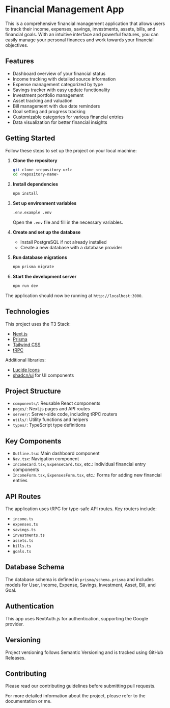 # Financial Management App

This is a comprehensive financial management application that allows users to track their income, expenses, savings, investments, assets, bills, and financial goals. With an intuitive interface and powerful features, you can easily manage your personal finances and work towards your financial objectives.

## Features

- Dashboard overview of your financial status
- Income tracking with detailed source information
- Expense management categorized by type
- Savings tracker with easy update functionality
- Investment portfolio management
- Asset tracking and valuation
- Bill management with due date reminders
- Goal setting and progress tracking
- Customizable categories for various financial entries
- Data visualization for better financial insights

## Getting Started

Follow these steps to set up the project on your local machine:

1. **Clone the repository**
   ```bash
   git clone <repository-url>
   cd <repository-name>
   ```

2. **Install dependencies**
   ```bash
   npm install
   ```

3. **Set up environment variables**
   ```bash
   .env.example .env
   ```
   Open the `.env` file and fill in the necessary variables.

4. **Create and set up the database**
   - Install PostgreSQL if not already installed
   - Create a new database with a database provider

5. **Run database migrations**
   ```bash
   npm prisma migrate
   ```

6. **Start the development server**
   ```bash
   npm run dev
   ```

The application should now be running at `http://localhost:3000`.

## Technologies

This project uses the T3 Stack:
- [Next.js](https://nextjs.org)
- [Prisma](https://prisma.io)
- [Tailwind CSS](https://tailwindcss.com)
- [tRPC](https://trpc.io)

Additional libraries:
- [Lucide Icons](https://lucide.dev/)
- [shadcn/ui](https://ui.shadcn.com/) for UI components

## Project Structure

- `components/`: Reusable React components
- `pages/`: Next.js pages and API routes
- `server/`: Server-side code, including tRPC routers
- `utils/`: Utility functions and helpers
- `types/`: TypeScript type definitions

## Key Components

- `Outline.tsx`: Main dashboard component
- `Nav.tsx`: Navigation component
- `IncomeCard.tsx`, `ExpenseCard.tsx`, etc.: Individual financial entry components
- `IncomeForm.tsx`, `ExpensesForm.tsx`, etc.: Forms for adding new financial entries

## API Routes

The application uses tRPC for type-safe API routes. Key routers include:
- `income.ts`
- `expenses.ts`
- `savings.ts`
- `investments.ts`
- `assets.ts`
- `bills.ts`
- `goals.ts`

## Database Schema

The database schema is defined in `prisma/schema.prisma` and includes models for User, Income, Expense, Savings, Investment, Asset, Bill, and Goal.

## Authentication

This app uses NextAuth.js for authentication, supporting the Google provider.

## Versioning

Project versioning follows Semantic Versioning and is tracked using GitHub Releases.

## Contributing

Please read our contributing guidelines before submitting pull requests.

For more detailed information about the project, please refer to the documentation or me.
